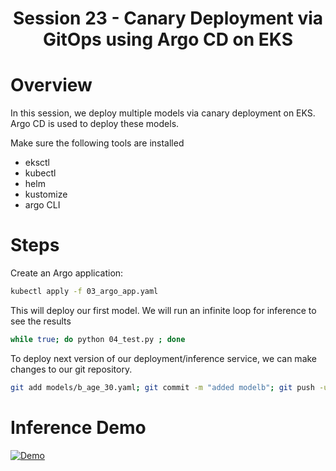 <div align="center">

# Session 23 - Canary Deployment via GitOps using Argo CD on EKS

</div>

# Overview
In this session, we deploy multiple models via canary deployment on EKS. Argo CD is used to deploy these models.

Make sure the following tools are installed
- eksctl
- kubectl
- helm
- kustomize
- argo CLI

# Steps

Create an Argo application:
```bash
kubectl apply -f 03_argo_app.yaml
```

This will deploy our first model. We will run an infinite loop for inference to see the results

```bash
while true; do python 04_test.py ; done
```

To deploy next version of our deployment/inference service, we can make changes to our git repository.

```bash
git add models/b_age_30.yaml; git commit -m "added modelb"; git push -u origin main
```

# Inference Demo

[![Demo](https://img.youtube.com/SKaYIaQ7OPU/hqdefault.jpg)](https://www.youtube.com/embed/SKaYIaQ7OPU)